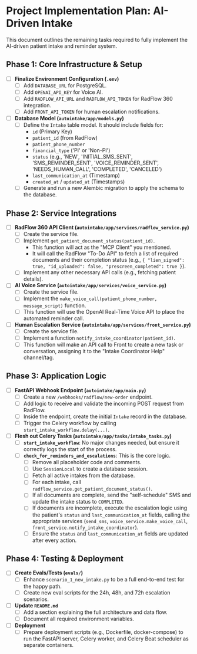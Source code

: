 # Project Implementation Plan: AI-Driven Intake

This document outlines the remaining tasks required to fully implement the AI-driven patient intake and reminder system.

## Phase 1: Core Infrastructure & Setup

- [ ] **Finalize Environment Configuration (`.env`)**
  - [ ] Add `DATABASE_URL` for PostgreSQL.
  - [ ] Add `OPENAI_API_KEY` for Voice AI.
  - [ ] Add `RADFLOW_API_URL` and `RADFLOW_API_TOKEN` for RadFlow 360 integration.
  - [ ] Add `FRONT_API_TOKEN` for human escalation notifications.

- [ ] **Database Model (`autointake/app/models.py`)**
  - [ ] Define the `Intake` table model. It should include fields for:
    - `id` (Primary Key)
    - `patient_id` (from RadFlow)
    - `patient_phone_number`
    - `financial_type` ('PI' or 'Non-PI')
    - `status` (e.g., 'NEW', 'INITIAL_SMS_SENT', 'SMS_REMINDER_SENT', 'VOICE_REMINDER_SENT', 'NEEDS_HUMAN_CALL', 'COMPLETED', 'CANCELED')
    - `last_communication_at` (Timestamp)
    - `created_at` / `updated_at` (Timestamps)
  - [ ] Generate and run a new Alembic migration to apply the schema to the database.

## Phase 2: Service Integrations

- [ ] **RadFlow 360 API Client (`autointake/app/services/radflow_service.py`)**
  - [ ] Create the service file.
  - [ ] Implement `get_patient_document_status(patient_id)`.
    - This function will act as the "MCP Client" you mentioned.
    - It will call the RadFlow "To-Do API" to fetch a list of required documents and their completion status (e.g., `{ "lien_signed": true, "id_uploaded": false, "prescreen_completed": true }`).
  - [ ] Implement any other necessary API calls (e.g., fetching patient details).

- [ ] **AI Voice Service (`autointake/app/services/voice_service.py`)**
  - [ ] Create the service file.
  - [ ] Implement the `make_voice_call(patient_phone_number, message_script)` function.
  - [ ] This function will use the OpenAI Real-Time Voice API to place the automated reminder call.

- [ ] **Human Escalation Service (`autointake/app/services/front_service.py`)**
  - [ ] Create the service file.
  - [ ] Implement a function `notify_intake_coordinator(patient_id)`.
  - [ ] This function will make an API call to Front to create a new task or conversation, assigning it to the "Intake Coordinator Help" channel/tag.

## Phase 3: Application Logic

- [ ] **FastAPI Webhook Endpoint (`autointake/app/main.py`)**
  - [ ] Create a new `/webhooks/radflow/new-order` endpoint.
  - [ ] Add logic to receive and validate the incoming POST request from RadFlow.
  - [ ] Inside the endpoint, create the initial `Intake` record in the database.
  - [ ] Trigger the Celery workflow by calling `start_intake_workflow.delay(...)`.

- [ ] **Flesh out Celery Tasks (`autointake/app/tasks/intake_tasks.py`)**
  - [ ] **`start_intake_workflow`**: No major changes needed, but ensure it correctly logs the start of the process.
  - [ ] **`check_for_reminders_and_escalations`**: This is the core logic.
    - [ ] Remove all placeholder code and comments.
    - [ ] Use `SessionLocal` to create a database session.
    - [ ] Fetch all active intakes from the database.
    - [ ] For each intake, call `radflow_service.get_patient_document_status()`.
    - [ ] If all documents are complete, send the "self-schedule" SMS and update the intake status to `COMPLETED`.
    - [ ] If documents are incomplete, execute the escalation logic using the patient's `status` and `last_communication_at` fields, calling the appropriate services (`send_sms`, `voice_service.make_voice_call`, `front_service.notify_intake_coordinator`).
    - [ ] Ensure the `status` and `last_communication_at` fields are updated after every action.

## Phase 4: Testing & Deployment

- [ ] **Create Evals/Tests (`evals/`)**
  - [ ] Enhance `scenario_1_new_intake.py` to be a full end-to-end test for the happy path.
  - [ ] Create new eval scripts for the 24h, 48h, and 72h escalation scenarios.
- [ ] **Update `README.md`**
  - [ ] Add a section explaining the full architecture and data flow.
  - [ ] Document all required environment variables.
- [ ] **Deployment**
  - [ ] Prepare deployment scripts (e.g., Dockerfile, docker-compose) to run the FastAPI server, Celery worker, and Celery Beat scheduler as separate containers. 